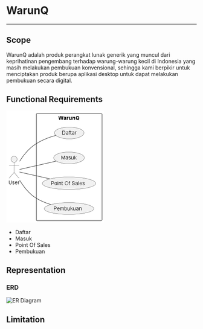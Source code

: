 # WarunQ

***

## Scope

WarunQ adalah produk perangkat lunak generik yang muncul dari keprihatinan pengembang terhadap warung-warung kecil di Indonesia yang masih melakukan pembukuan konvensional, sehingga kami berpikir untuk menciptakan produk berupa aplikasi desktop untuk dapat melakukan pembukuan secara digital.

## Functional Requirements

![Use Case Diagram](../../../out/use_case_diagram.png)
- Daftar
- Masuk
- Point Of Sales
- Pembukuan

## Representation

### ERD

![ER Diagram](https://raw.githubusercontent.com/billdansr/WarunQ/master/src/main/resources/diagrams/db_warunq.drawio.png)

## Limitation

